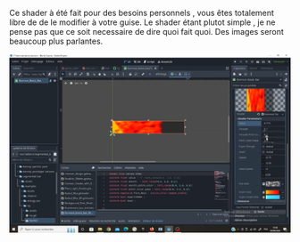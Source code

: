 Ce shader à été fait pour des besoins personnels , vous êtes totalement libre de de le modifier à votre guise.
Le shader étant plutot simple , je ne pense pas que ce soit necessaire de dire quoi fait quoi. Des images seront beaucoup plus parlantes.

![Image1](https://github.com/Levi971/Burnout-Boost-Bar-Shader-GODOT-4-/blob/main/Capture%20d%E2%80%99%C3%A9cran%20(268).png)
